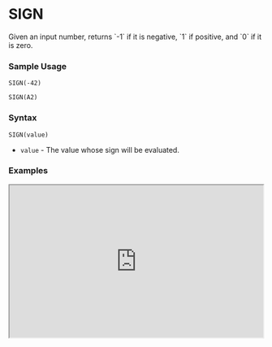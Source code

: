 # SIGN

Given an input number, returns \`-1\` if it is negative, \`1\` if positive, and \`0\` if it is zero.

### Sample Usage

`SIGN(-42)`

`SIGN(A2)`

### Syntax

`SIGN(value)`

* `value` - The value whose sign will be evaluated.

### Examples

<iframe height="300" src="https://docs.google.com/spreadsheet/pub?key=0As3tAuweYU9QdG5raDgyb1RmaUlkbVBkMnhpV2sxcEE&output=html" width="500"></iframe>

